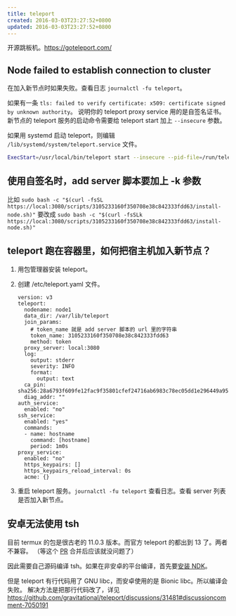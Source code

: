 ```yaml
---
title: teleport
created: 2016-03-03T23:27:52+0800
updated: 2016-03-03T23:27:52+0800
---
```



开源跳板机。https://goteleport.com/

## Node failed to establish connection to cluster

在加入新节点时如果失败。查看日志 `journalctl -fu teleport`。

如果有一条 `tls: failed to verify certificate: x509: certificate signed by unknown authority`。
说明你的 teleport proxy service 用的是自签名证书。新节点的 teleport 服务的启动命令需要给 teleport start 加上 `--insecure` 参数。

如果用 systemd 启动 teleport，则编辑 `/lib/systemd/system/teleport.service` 文件。

```sh
ExecStart=/usr/local/bin/teleport start --insecure --pid-file=/run/teleport.pid
```

## 使用自签名时，add server 脚本要加上 -k 参数

比如 `sudo bash -c "$(curl -fsSL https://local:3080/scripts/3105233160f350708e38c842333fdd63/install-node.sh)"`
要改成 `sudo bash -c "$(curl -fsSLk https://local:3080/scripts/3105233160f350708e38c842333fdd63/install-node.sh)"`

## teleport 跑在容器里，如何把宿主机加入新节点？

1. 用包管理器安装 teleport。
2. 创建 /etc/teleport.yaml 文件。

    ```
    version: v3
    teleport:
      nodename: node1
      data_dir: /var/lib/teleport
      join_params:
        # token_name 就是 add server 脚本的 url 里的字符串
        token_name: 3105233160f350708e38c842333fdd63
        method: token
      proxy_server: local:3080
      log:
        output: stderr
        severity: INFO
        format:
          output: text
      ca_pin: sha256:28a6793f609fe12fac9f35801cfef24716ab6983c78ec05dd1e296449a95bff0
      diag_addr: ""
    auth_service:
      enabled: "no"
    ssh_service:
      enabled: "yes"
      commands:
      - name: hostname
        command: [hostname]
        period: 1m0s
    proxy_service:
      enabled: "no"
      https_keypairs: []
      https_keypairs_reload_interval: 0s
      acme: {}
    ```

3. 重启 teleport 服务。`journalctl -fu teleport` 查看日志。查看 server 列表是否加入新节点。

## 安卓无法使用 tsh

目前 termux 的包是很古老的 11.0.3 版本。而官方 teleport 的都出到 13 了。两者不兼容。
（等这个 [PR](https://github.com/termux/termux-packages/pull/17852/files) 合并后应该就没问题了）

因此需要自己源码编译 tsh。如果在非安卓的平台编译，首先要[安装 NDK](../go/cgo-build-for-android.md)。

但是 teleport 有行代码用了 GNU libc，而安卓使用的是 Bionic libc。所以编译会失败。
解决方法是把那行代码改了，详见 https://github.com/gravitational/teleport/discussions/31481#discussioncomment-7050191
